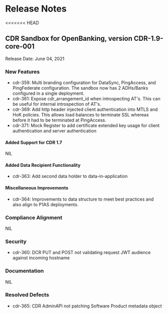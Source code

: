 # Release Notes

<<<<<<< HEAD
## CDR Sandbox for OpenBanking, version CDR-1.9-core-001

Release Date: June 04, 2021

### New Features
- cdr-359: Multi branding configuration for DataSync, PingAccess, and PingFederate configuration. The sandbox now has 2 ADHs/Banks configured in a single deployment.
- cdr-361: Expose cdr_arrangement_id when introspecting AT's. This can be useful for internal introspection of AT's.
- cdr-369: Add http header injected client authentication into MTLS and HoK policies. This allows load balances to terminate SSL whereas before it had to be terminated at PingAccess.
- cdr-371: Mock Register to add certificate extended key usage for client authentication and server authentication

#### Added Support for CDR 1.7
NIL

#### Added Data Recipient Functionality
- cdr-363: Add second data holder to data-in-application

#### Miscellaneous Improvements
- cdr-364: Improvements to data structure to meet best practices and also align to P1AS deployments.


### Compliance Alignment
NIL

### Security
- cdr-360: DCR PUT and POST not validating request JWT audience against incoming hostname


### Documentation
NIL

### Resolved Defects
- cdr-365: CDR AdminAPI not patching Software Product metadata object
